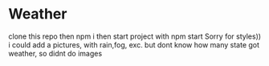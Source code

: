 # Weather
clone this repo
then npm i
then start project with npm start
Sorry for styles)) i could add a pictures, with rain,fog, exc. but dont know how many state got weather, so didnt do images
